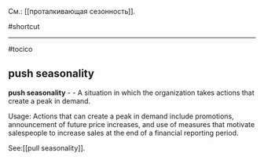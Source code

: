См.: [[проталкивающая сезонность]].

#shortcut




<hr/>

#tocico

## push seasonality

<b>push seasonality</b> -  - A situation in which the organization takes actions that create a peak in demand. 


Usage: Actions that can create a peak in demand include promotions, announcement of future price increases, and use of measures that motivate salespeople to increase sales at the end of a financial reporting period. 



See:[[pull seasonality]].
